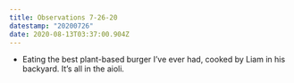 ```yaml
---
title: Observations 7-26-20
datestamp: "20200726"
date: 2020-08-13T03:37:00.904Z
---
```

- Eating the best plant-based burger I’ve ever had, cooked by Liam in his backyard. It’s all in the aioli.